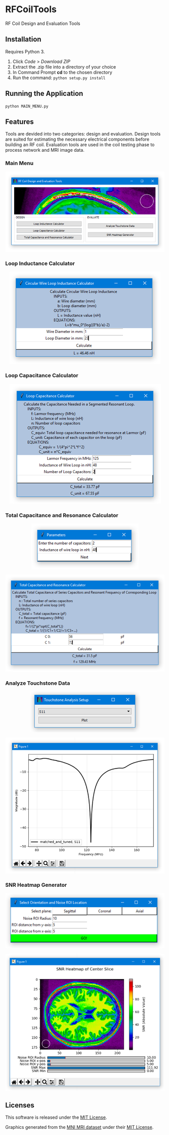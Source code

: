 # RFCoilTools
RF Coil Design and Evaluation Tools

## Installation
Requires Python 3.
1. Click *Code* > *Download ZIP*
2. Extract the .zip file into a directory of your choice
3. In Command Prompt **cd** to the chosen directory
4. Run the command:
`python setup.py install`

## Running the Application

`python MAIN_MENU.py`

## Features

Tools are devided into two categories: design and evaluation. Design tools are suited for estimating the necessary electrical components before building an RF coil. Evaluation tools are used in the coil testing phase to process network and MRI image data.

### Main Menu

<p align="center">
  <img src="./screenshots/MainMenuScreenshot2.PNG">
</p>

### Loop Inductance Calculator

<p align="center">
  <img src="./screenshots/InductanceCalc.PNG">
</p>

### Loop Capacitance Calculator

<p align="center">
  <img src="./screenshots/CapCalc.PNG">
</p>

### Total Capacitance and Resonance Calculator

<p align="center">
  <img src="./screenshots/ResCalc1.PNG">
</p>
<p align="center">
  <img src="./screenshots/ResCalc2.PNG">
</p>

### Analyze Touchstone Data

<p align="center">
  <img src="./screenshots/touchstone1.PNG">
</p>
<p align="center">
  <img src="./screenshots/touchstone2.PNG">
</p>

### SNR Heatmap Generator

<p align="center">
  <img src="./screenshots/heatmap1.PNG">
</p>
<p align="center">
  <img src="./screenshots/heatmap2.PNG">
</p>

## Licenses

This software is released under the [MIT License](LICENSE).

Graphics generated from the [MNI MRI dataset](http://nist.mni.mcgill.ca/?p=935) under their [MIT License](https://github.com/WilliamMathieu/RFCoilTools/blob/master/MNI%20Dataset%20License).

